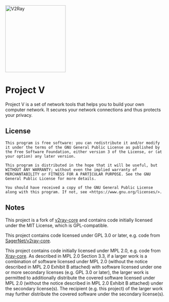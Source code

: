 <div>
  <img width="190" height="210" align="top" src="https://raw.githubusercontent.com/v2fly/v2fly-github-io/master/docs/.vuepress/public/readme-logo.png" alt="V2Ray"/>
  <br>
  <h1>Project V</h1>
  <p>Project V is a set of network tools that helps you to build your own computer network. It secures your network connections and thus protects your privacy.</p>
</div>

## License

```
This program is free software: you can redistribute it and/or modify it under the terms of the GNU General Public License as published by the Free Software Foundation, either version 3 of the License, or (at your option) any later version.

This program is distributed in the hope that it will be useful, but WITHOUT ANY WARRANTY; without even the implied warranty of MERCHANTABILITY or FITNESS FOR A PARTICULAR PURPOSE. See the GNU General Public License for more details.

You should have received a copy of the GNU General Public License along with this program. If not, see <https://www.gnu.org/licenses/>.
```

## Notes

This project is a fork of [v2ray-core](https://github.com/v2fly/v2ray-core) and contains code initially licensed under the MIT License, which is GPL-compatible.

This project contains code licensed under GPL 3.0 or later, e.g. code from [SagerNet/v2ray-core](https://github.com/SagerNet/v2ray-core).

This project contains code initially licensed under MPL 2.0, e.g. code from [Xray-core](https://github.com/XTLS/Xray-core). As described in MPL 2.0 Section 3.3, if a larger work is a combination of software licensed under MPL 2.0 (without the notice described in MPL 2.0 Exhibit B attached) with software licensed under one or more secondary licenses (e.g. GPL 3.0 or later), the larger work is permitted to additionally distribute the covered software licensed under MPL 2.0 (without the notice described in MPL 2.0 Exhibit B attached) under the secondary license(s). The recipient (e.g. this project) of the larger work may further distribute the covered software under the secondary license(s).
